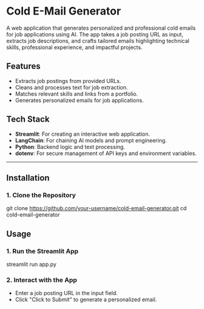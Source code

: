 # Cold E-Mail Generator

A web application that generates personalized and professional cold emails for job applications using AI. The app takes a job posting URL as input, extracts job descriptions, and crafts tailored emails highlighting technical skills, professional experience, and impactful projects.

## Features
- Extracts job postings from provided URLs.
- Cleans and processes text for job extraction.
- Matches relevant skills and links from a portfolio.
- Generates personalized emails for job applications.

## Tech Stack
- **Streamlit**: For creating an interactive web application.
- **LangChain**: For chaining AI models and prompt engineering.
- **Python**: Backend logic and text processing.
- **dotenv**: For secure management of API keys and environment variables.

---

## Installation

### 1. Clone the Repository
git clone https://github.com/your-username/cold-email-generator.git
cd cold-email-generator

## Usage
### 1. Run the Streamlit App
streamlit run app.py

### 2. Interact with the App
- Enter a job posting URL in the input field.
- Click "Click to Submit" to generate a personalized email.


